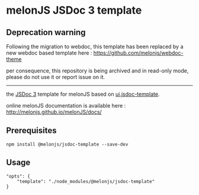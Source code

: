 # melonJS JSDoc 3 template

Deprecation warning
-------------------------------------------------------------------------------

Following the migration to webdoc, this template has been replaced by a new webdoc based template here : https://github.com/melonjs/webdoc-theme

per consequence, this repository is being archived and in read-only mode, please do not use it or report issue on it.

-------------------------------------------------------------------------------

the [JSDoc 3](https://github.com/jsdoc3/jsdoc) template for melonJS based on [ui.jsdoc-template](https://github.com/nhn/tui.jsdoc-template).

online melonJS documentation is available here : http://melonjs.github.io/melonJS/docs/

## Prerequisites

```
npm install @melonjs/jsdoc-template --save-dev
```

## Usage

```
"opts": {
    "template": "./node_modules/@melonjs/jsdoc-template"
}
```
